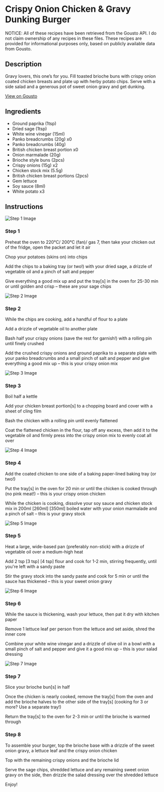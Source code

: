 # Crispy Onion Chicken & Gravy Dunking Burger

NOTICE: All of these recipes have been retrieved from the Gousto API. I do not claim ownership of any recipes in these files. These recipes are provided for informational purposes only, based on publicly available data from Gousto.

## Description

Gravy lovers, this one’s for you. Fill toasted brioche buns with crispy onion coated chicken breasts and plate up with herby potato chips. Serve with a side salad and a generous pot of sweet onion gravy and get dunking.

[View on Gousto](https://www.gousto.co.uk/recipes/cookbook/crispy-onion-fried-chicken-gravy-burger)

## Ingredients

- Ground paprika (1tsp)
- Dried sage (1tsp)
- White wine vinegar (15ml)
- Panko breadcrumbs (20g) x0
- Panko breadcrumbs (40g)
- British chicken breast portion x0
- Onion marmalade (20g)
- Brioche style buns (2pcs)
- Crispy onions (15g) x2
- Chicken stock mix (5.5g)
- British chicken breast portions (2pcs)
- Gem lettuce
- Soy sauce (8ml)
- White potato x3

## Instructions

![Step 1 Image](https://production-media.gousto.co.uk/cms/recipe-step-image/Step-1-1701095137713-x200.jpg)

### Step 1

Preheat the oven to 220°C/ 200°C (fan)/ gas 7, then take your chicken out of the fridge, open the packet and let it air

Chop your potatoes (skins on) into chips

Add the chips to a baking tray (or two!) with your dried sage, a drizzle of vegetable oil and a pinch of salt and pepper

Give everything a good mix up and put the tray[s] in the oven for 25-30 min or until golden and crisp – these are your sage chips

![Step 2 Image](https://production-media.gousto.co.uk/cms/recipe-step-image/Step-2-1701095143346-x200.jpg)

### Step 2

While the chips are cooking, add a handful of flour to a plate

Add a drizzle of vegetable oil to another plate

Bash half your crispy onions (save the rest for garnish!) with a rolling pin until finely crushed

Add the crushed crispy onions and ground paprika to a separate plate with your panko breadcrumbs and a small pinch of salt and pepper and give everything a good mix up – this is your crispy onion mix

![Step 3 Image](https://production-media.gousto.co.uk/cms/recipe-step-image/Step-3-1701095148707-x200.jpg)

### Step 3

Boil half a kettle

Add your chicken breast portion[s] to a chopping board and cover with a sheet of cling film

Bash the chicken with a rolling pin until evenly flattened

Coat the flattened chicken in the flour, tap off any excess, then add it to the vegetable oil and firmly press into the crispy onion mix to evenly coat all over

![Step 4 Image](https://production-media.gousto.co.uk/cms/recipe-step-image/Step-4-1701095154568-x200.jpg)

### Step 4

Add the coated chicken to one side of a baking paper-lined baking tray (or two!)

Put the tray[s] in the oven for 20 min or until the chicken is cooked through (no pink meat!) – this is your crispy onion chicken

While the chicken is cooking, dissolve your soy sauce and chicken stock mix in 200ml<span class="text-purple"> [260ml]</span><span class="text-danger"> [350ml]</span> boiled water with your onion marmalade and a pinch of salt – this is your gravy stock

![Step 5 Image](https://production-media.gousto.co.uk/cms/recipe-step-image/Step-5-1701095160924-x200.jpg)

### Step 5

Heat a large, wide-based pan (preferably non-stick) with a drizzle of vegetable oil over a medium-high heat

Add 2 tsp <span class="text-purple">[3 tsp]</span> <span class="text-danger">[4 tsp]</span> flour and cook for 1-2 min, stirring frequently, until you're left with a sandy paste

Stir the gravy stock into the sandy paste and cook for 5 min or until the sauce has thickened – this is your sweet onion gravy

![Step 6 Image](https://production-media.gousto.co.uk/cms/recipe-step-image/Step-6-1701095166406-x200.jpg)

### Step 6

While the sauce is thickening, wash your lettuce, then pat it dry with kitchen paper

Remove 1 lettuce leaf per person from the lettuce and set aside, shred the inner core

Combine your white wine vinegar and a drizzle of olive oil in a bowl with a small pinch of salt and pepper and give it a good mix up – this is your salad dressing

![Step 7 Image](https://production-media.gousto.co.uk/cms/recipe-step-image/Step-7-1701095171294-x200.jpg)

### Step 7

Slice your brioche bun[s] in half

Once the chicken is nearly cooked, remove the tray[s] from the oven and add the brioche halves to the other side of the tray[s] (cooking for 3 or more? Use a separate tray!)

Return the tray[s] to the oven for 2-3 min or until the brioche is warmed through

### Step 8

To assemble your burger, top the brioche base with a drizzle of the sweet onion gravy, a lettuce leaf and the crispy onion chicken

Top with the remaining crispy onions and the brioche lid

Serve the sage chips, shredded lettuce and any remaining sweet onion gravy on the side, then drizzle the salad dressing over the shredded lettuce

Enjoy!

